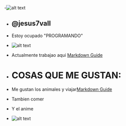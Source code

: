 -![alt text](https://encrypted-tbn0.gstatic.com/images?q=tbn:ANd9GcSccuqW-cDFZhedRAlS4plmyUPmHp-W_rIqGg&s)
- ## @jesus7vall




- Estoy ocupado "PROGRAMANDO"
- ![alt text](https://encrypted-tbn0.gstatic.com/images?q=tbn:ANd9GcTL5zfs5Axb1XVMGvy0QHZHB2VCr1ZfneR6Gg&s) 
- Actualmente trabajao aqui [Markdown Guide](https://covesdesantjosep.es/)
- # **COSAS QUE ME GUSTAN:**
- Me gustan los animales y viajar[Markdown Guide](https://www.instagram.com/jesus7vall?igsh=MXJ3dXdhN3FtMnV4MA%3D%3D&utm_source=qr)
- Tambien comer
- Y el anime
- ![alt text](https://i.gifer.com/VStb.gif)

<!---
jesus7vall/jesus7vall is a ✨ special ✨ repository because its `README.md` (this file) appears on your GitHub profile.
You can click the Preview link to take a look at your changes.
--->
